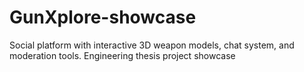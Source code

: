 # GunXplore-showcase
Social platform with interactive 3D weapon models, chat system, and moderation tools. Engineering thesis project showcase

